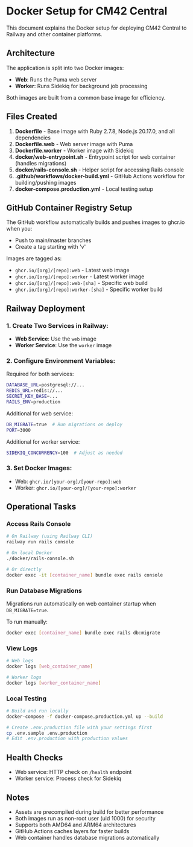 # Docker Setup for CM42 Central

This document explains the Docker setup for deploying CM42 Central to Railway and other container platforms.

## Architecture

The application is split into two Docker images:
- **Web**: Runs the Puma web server
- **Worker**: Runs Sidekiq for background job processing

Both images are built from a common base image for efficiency.

## Files Created

1. **Dockerfile** - Base image with Ruby 2.7.8, Node.js 20.17.0, and all dependencies
2. **Dockerfile.web** - Web server image with Puma
3. **Dockerfile.worker** - Worker image with Sidekiq
4. **docker/web-entrypoint.sh** - Entrypoint script for web container (handles migrations)
5. **docker/rails-console.sh** - Helper script for accessing Rails console
6. **.github/workflows/docker-build.yml** - GitHub Actions workflow for building/pushing images
7. **docker-compose.production.yml** - Local testing setup

## GitHub Container Registry Setup

The GitHub workflow automatically builds and pushes images to ghcr.io when you:
- Push to main/master branches
- Create a tag starting with 'v'

Images are tagged as:
- `ghcr.io/[org]/[repo]:web` - Latest web image
- `ghcr.io/[org]/[repo]:worker` - Latest worker image
- `ghcr.io/[org]/[repo]:web-[sha]` - Specific web build
- `ghcr.io/[org]/[repo]:worker-[sha]` - Specific worker build

## Railway Deployment

### 1. Create Two Services in Railway:
- **Web Service**: Use the `web` image
- **Worker Service**: Use the `worker` image

### 2. Configure Environment Variables:
Required for both services:
```bash
DATABASE_URL=postgresql://...
REDIS_URL=redis://...
SECRET_KEY_BASE=...
RAILS_ENV=production
```

Additional for web service:
```bash
DB_MIGRATE=true  # Run migrations on deploy
PORT=3000
```

Additional for worker service:
```bash
SIDEKIQ_CONCURRENCY=100  # Adjust as needed
```

### 3. Set Docker Images:
- Web: `ghcr.io/[your-org]/[your-repo]:web`
- Worker: `ghcr.io/[your-org]/[your-repo]:worker`

## Operational Tasks

### Access Rails Console
```bash
# On Railway (using Railway CLI)
railway run rails console

# On local Docker
./docker/rails-console.sh

# Or directly
docker exec -it [container_name] bundle exec rails console
```

### Run Database Migrations
Migrations run automatically on web container startup when `DB_MIGRATE=true`.

To run manually:
```bash
docker exec [container_name] bundle exec rails db:migrate
```

### View Logs
```bash
# Web logs
docker logs [web_container_name]

# Worker logs
docker logs [worker_container_name]
```

### Local Testing
```bash
# Build and run locally
docker-compose -f docker-compose.production.yml up --build

# Create .env.production file with your settings first
cp .env.sample .env.production
# Edit .env.production with production values
```

## Health Checks
- Web service: HTTP check on `/health` endpoint
- Worker service: Process check for Sidekiq

## Notes
- Assets are precompiled during build for better performance
- Both images run as non-root user (uid 1000) for security
- Supports both AMD64 and ARM64 architectures
- GitHub Actions caches layers for faster builds
- Web container handles database migrations automatically